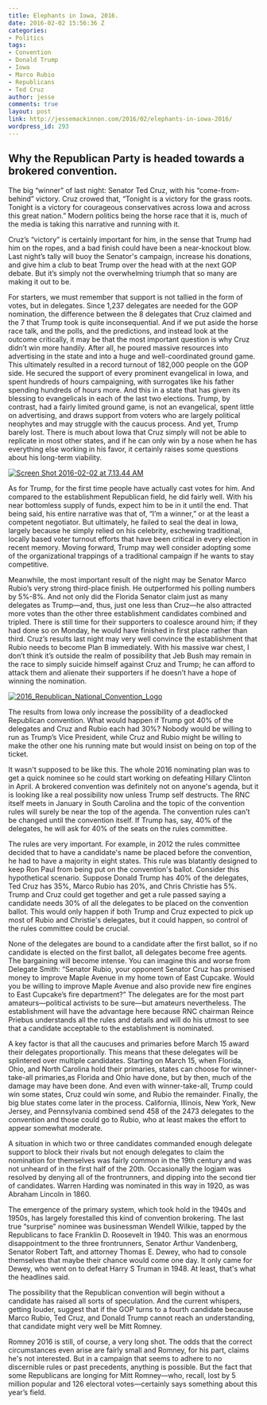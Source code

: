 ```yaml
---
title: Elephants in Iowa, 2016.
date: 2016-02-02 15:56:36 Z
categories:
- Politics
tags:
- Convention
- Donald Trump
- Iowa
- Marco Rubio
- Republicans
- Ted Cruz
author: jesse
comments: true
layout: post
link: http://jessemackinnon.com/2016/02/elephants-in-iowa-2016/
wordpress_id: 293
---
```


## Why the Republican Party is headed towards a brokered convention.


The big “winner” of last night: Senator Ted Cruz, with his “come-from-behind” victory. Cruz crowed that, “Tonight is a victory for the grass roots. Tonight is a victory for courageous conservatives across Iowa and across this great nation.” Modern politics being the horse race that it is, much of the media is taking this narrative and running with it.

Cruz’s “victory” is certainly important for him, in the sense that Trump had him on the ropes, and a bad finish could have been a near-knockout blow. Last night’s tally will buoy the Senator's campaign, increase his donations, and give him a club to beat Trump over the head with at the next GOP debate. But it’s simply not the overwhelming triumph that so many are making it out to be.

For starters, we must remember that support is not tallied in the form of votes, but in delegates. Since 1,237 delegates are needed for the GOP nomination, the difference between the 8 delegates that Cruz claimed and the 7 that Trump took is quite inconsequential. And if we put aside the horse race talk, and the polls, and the predictions, and instead look at the outcome critically, it may be that the most important question is why Cruz didn’t win more handily. After all, he poured massive resources into advertising in the state and into a huge and well-coordinated ground game. This ultimately resulted in a record turnout of 182,000 people on the GOP side. He secured the support of every prominent evangelical in Iowa, and spent hundreds of hours campaigning, with surrogates like his father spending hundreds of hours more. And this in a state that has given its blessing to evangelicals in each of the last two elections. Trump, by contrast, had a fairly limited ground game, is not an evangelical, spent little on advertising, and draws support from voters who are largely political neophytes and may struggle with the caucus process. And yet, Trump barely lost. There is much about Iowa that Cruz simply will not be able to replicate in most other states, and if he can only win by a nose when he has everything else working in his favor, it certainly raises some questions about his long-term viability.

[![Screen Shot 2016-02-02 at 7.13.44 AM](http://jessemackinnon.com/wp-content/uploads/2016/02/Screen-Shot-2016-02-02-at-7.13.44-AM.png)](http://jessemackinnon.com/wp-content/uploads/2016/02/Screen-Shot-2016-02-02-at-7.13.44-AM.png)

As for Trump, for the first time people have actually cast votes for him. And compared to the establishment Republican field, he did fairly well. With his near bottomless supply of funds, expect him to be in it until the end. That being said, his entire narrative was that of, “I’m a winner,” or at the least a competent negotiator. But ultimately, he failed to seal the deal in Iowa, largely because he simply relied on his celebrity, eschewing traditional, locally based voter turnout efforts that have been critical in every election in recent memory. Moving forward, Trump may well consider adopting some of the organizational trappings of a traditional campaign if he wants to stay competitive.

Meanwhile, the most important result of the night may be Senator Marco Rubio’s very strong third-place finish. He outperformed his polling numbers by 5%-8%. And not only did the Florida Senator claim just as many delegates as Trump—and, thus, just one less than Cruz—he also attracted more votes than the other three establishment candidates combined and tripled. There is still time for their supporters to coalesce around him; if they had done so on Monday, he would have finished in first place rather than third. Cruz’s results last night may very well convince the establishment that Rubio needs to become Plan B immediately. With his massive war chest, I don’t think it’s outside the realm of possibility that Jeb Bush may remain in the race to simply suicide himself against Cruz and Trump; he can afford to attack them and alienate their supporters if he doesn’t have a hope of winning the nomination.

[![2016_Republican_National_Convention_Logo](http://jessemackinnon.com/wp-content/uploads/2016/02/2016_Republican_National_Convention_Logo.png)](http://jessemackinnon.com/wp-content/uploads/2016/02/2016_Republican_National_Convention_Logo.png)

The results from Iowa only increase the possibility of a deadlocked Republican convention. What would happen if Trump got 40% of the delegates and Cruz and Rubio each had 30%? Nobody would be willing to run as Trump’s Vice President, while Cruz and Rubio might be willing to make the other one his running mate but would insist on being on top of the ticket.

It wasn't supposed to be like this. The whole 2016 nominating plan was to get a quick nominee so he could start working on defeating Hillary Clinton in April. A brokered convention was definitely not on anyone's agenda, but it is looking like a real possibility now unless Trump self destructs. The RNC itself meets in January in South Carolina and the topic of the convention rules will surely be near the top of the agenda. The convention rules can't be changed until the convention itself. If Trump has, say, 40% of the delegates, he will ask for 40% of the seats on the rules committee.

The rules are very important. For example, in 2012 the rules committee decided that to have a candidate's name be placed before the convention, he had to have a majority in eight states. This rule was blatantly designed to keep Ron Paul from being put on the convention's ballot. Consider this hypothetical scenario. Suppose Donald Trump has 40% of the delegates, Ted Cruz has 35%, Marco Rubio has 20%, and Chris Christie has 5%. Trump and Cruz could get together and get a rule passed saying a candidate needs 30% of all the delegates to be placed on the convention ballot. This would only happen if both Trump and Cruz expected to pick up most of Rubio and Christie's delegates, but it could happen, so control of the rules committee could be crucial.

None of the delegates are bound to a candidate after the first ballot, so if no candidate is elected on the first ballot, all delegates become free agents. The bargaining will become intense. You can imagine this and worse from Delegate Smith: “Senator Rubio, your opponent Senator Cruz has promised money to improve Maple Avenue in my home town of East Cupcake. Would you be willing to improve Maple Avenue and also provide new fire engines to East Cupcake’s fire department?” The delegates are for the most part amateurs—political activists to be sure—but amateurs nevertheless. The establishment will have the advantage here because RNC chairman Reince Priebus understands all the rules and details and will do his utmost to see that a candidate acceptable to the establishment is nominated.

A key factor is that all the caucuses and primaries before March 15 award their delegates proportionally. This means that these delegates will be splintered over multiple candidates. Starting on March 15, when Florida, Ohio, and North Carolina hold their primaries, states can choose for winner-take-all primaries,as Florida and Ohio have done, but by then, much of the damage may have been done. And even with winner-take-all, Trump could win some states, Cruz could win some, and Rubio the remainder. Finally, the big blue states come later in the process. California, Illinois, New York, New Jersey, and Pennsylvania combined send 458 of the 2473 delegates to the convention and those could go to Rubio, who at least makes the effort to appear somewhat moderate.

A situation in which two or three candidates commanded enough delegate support to block their rivals but not enough delegates to claim the nomination for themselves was fairly common in the 19th century and was not unheard of in the first half of the 20th. Occasionally the logjam was resolved by denying all of the frontrunners, and dipping into the second tier of candidates. Warren Harding was nominated in this way in 1920, as was Abraham Lincoln in 1860.

The emergence of the primary system, which took hold in the 1940s and 1950s, has largely forestalled this kind of convention brokering. The last true “surprise” nominee was businessman Wendell Wilkie, tapped by the Republicans to face Franklin D. Roosevelt in 1940. This was an enormous disappointment to the three frontrunners, Senator Arthur Vandenberg, Senator Robert Taft, and attorney Thomas E. Dewey, who had to console themselves that maybe their chance would come one day. It only came for Dewey, who went on to defeat Harry S Truman in 1948. At least, that's what the headlines said.

The possibility that the Republican convention will begin without a candidate has raised all sorts of speculation. And the current whispers, getting louder, suggest that if the GOP turns to a fourth candidate because Marco Rubio, Ted Cruz, and Donald Trump cannot reach an understanding, that candidate might very well be Mitt Romney.

Romney 2016 is still, of course, a very long shot. The odds that the correct circumstances even arise are fairly small and Romney, for his part, claims he's not interested. But in a campaign that seems to adhere to no discernible rules or past precedents, anything is possible. But the fact that some Republicans are longing for Mitt Romney—who, recall, lost by 5 million popular and 126 electoral votes—certainly says something about this year’s field.
